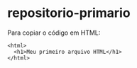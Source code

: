 # repositorio-primario

Para copiar o código em HTML:
```
<html>
  <h1>Meu primeiro arquivo HTML</h1>
</html>
```
